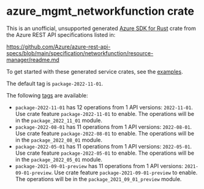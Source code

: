 # azure_mgmt_networkfunction crate

This is an unofficial, unsupported generated [Azure SDK for Rust](https://github.com/Azure/azure-sdk-for-rust/tree/legacy) crate from the Azure REST API specifications listed in:

https://github.com/Azure/azure-rest-api-specs/blob/main/specification/networkfunction/resource-manager/readme.md

To get started with these generated service crates, see the [examples](https://github.com/Azure/azure-sdk-for-rust/blob/legacy/services/README.md#examples).

The default tag is `package-2022-11-01`.

The following [tags](https://github.com/Azure/azure-sdk-for-rust/blob/legacy/services/tags.md) are available:

- `package-2022-11-01` has 12 operations from 1 API versions: `2022-11-01`. Use crate feature `package-2022-11-01` to enable. The operations will be in the `package_2022_11_01` module.
- `package-2022-08-01` has 11 operations from 1 API versions: `2022-08-01`. Use crate feature `package-2022-08-01` to enable. The operations will be in the `package_2022_08_01` module.
- `package-2022-05-01` has 11 operations from 1 API versions: `2022-05-01`. Use crate feature `package-2022-05-01` to enable. The operations will be in the `package_2022_05_01` module.
- `package-2021-09-01-preview` has 11 operations from 1 API versions: `2021-09-01-preview`. Use crate feature `package-2021-09-01-preview` to enable. The operations will be in the `package_2021_09_01_preview` module.
